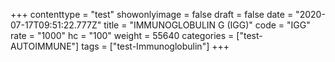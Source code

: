 +++
contenttype = "test"
showonlyimage = false
draft = false
date = "2020-07-17T09:51:22.777Z"
title = "IMMUNOGLOBULIN G (IGG)"
code = "IGG"
rate = "1000"
hc = "100"
weight = 55640
categories = ["test-AUTOIMMUNE"]
tags = ["test-Immunoglobulin"]
+++

